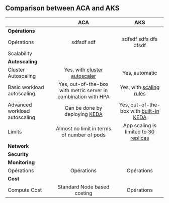 ## Comparison between ACA and AKS

||ACA|AKS|
|---|:---:|:---:|
| **Opérations** | 
|Opérations|sdfsdf sdf|sdfsdf sdfs dfs dfsdf |
| Scalability |
| **Autoscaling** |||
| Cluster Autoscaling |Yes, with [cluster autoscaler](https://learn.microsoft.com/en-us/azure/aks/cluster-autoscaler) | Yes, automatic|
| Basic workload autoscaling | Yes, out-of-the-box with metric server in combination with HPA | Yes, with [scaling rules](https://learn.microsoft.com/en-us/azure/container-apps/scale-app)|
| Advanced workload autoscaling |Can be done by deploying [KEDA](https://keda.hs)| Yes, out-of-the-box with [built-in KEDA](https://learn.microsoft.com/en-us/azure/container-apps/scale-app)|
| Limits | Almost no limit in terms of number of pods| App scaling is limited to [30 replicas](https://learn.microsoft.com/en-us/azure/container-apps/quotas) |
| **Network** |
| **Security** |
| **Monitoring** |
|Opérations|Opérations|Opérations|
| **Cost** |
| Compute Cost| Standard Node based costing |Opérations|